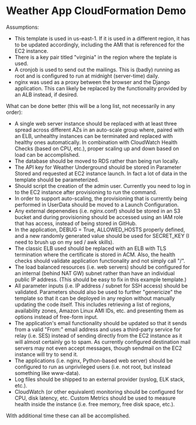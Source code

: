 # Weather App CloudFormation Demo

Assumptions:
- This template is used in us-east-1.  If it is used in a different region, it has to be updated accordingly, including the AMI that is referenced for the EC2 instance.
- There is a key pair titled "virginia" in the region where the teplate is used.
- A cronjob is used to send out the mailings.  This is (badly) running as root and is configured to run at midnight (server-time) daily.
- nginx was used as a proxy between the browser and the Django application.  This can likely be replaced by the functionality provided by an ALB instead, if desired.

What can be done better (this will be a long list, not necessarily in any order):
- A single web server instance should be replaced with at least three spread across different AZs in an auto-scale group where, paired with an ELB, unhealthy instances can be terminated and replaced with healthy ones automatically.  In combination with CloudWatch Health Checks (based on CPU, etc.), proper scaling up and down based on load can be accomplished.
- The database should be moved to RDS rather than being run locally.
- The API key for Weather Underground should be stored in Parameter Stored and requested at EC2 instance launch.  In fact a lot of data in the template should be parameterized.
- Should script the creation of the admin user.  Currently you need to log in to the EC2 instance after provisioning to run the command.
- In order to support auto-scaling, the provisioning that is currently being performed in UserData should be moved to a Launch Configuration.
- Any external depenendies (i.e. nginx.conf) should be stored in an S3 bucket and during provisioning should be accessed using an IAM role that has access, instead of being stored in GitHub.
- In the application, DEBUG = True, ALLOWED_HOSTS properly defined, and a new randomly generated value should be used for SECRET_KEY (I need to brush up on my sed / awk skills).
- The classic ELB used should be replaced with an ELB with TLS termination where the certificate is stored in ACM.  Also, the health checks should validate application functionality and not simply call "/".
- The load balanced resources (i.e. web servers) should be configured for an internal (behind NAT GW) subnet rather than have an individual public IP address. (This should be easy to fix in this example template.)
- All parameter inputs (i.e. IP address / subnet for SSH access) should be validated.  Parameters should also be used to further "genericize" the template so that it can be deployed in any region without manually updating the code itself.  This includes retrieving a list of regions, availability zones, Amazon Linux AMI IDs, etc. and presenting them as options instead of free-form input.
- The application's email functionality should be updated so that it sends from a valid "From:" email address and uses a third-party service for relay (i.e. SES) instead of sending directly from the EC2 instance as it will almost certainly go to spam.  As currently configured destination mail servers may not even accept messages, though sendmail on the EC2 instance will try to send it.
- The applications (i.e. nginx, Python-based web server) should be configured to run as unprivileged users (i.e. not root, but instead something like www-data).
- Log files should be shipped to an external provider (syslog, ELK stack, etc.).
- CloudWatch (or other equivalent) monitoring should be configured for CPU, disk latency, etc.  Custom Metrics should be used to measure health inside the instance (i.e. free memory, free disk space, etc.).

With additional time these can all be accomplished.
